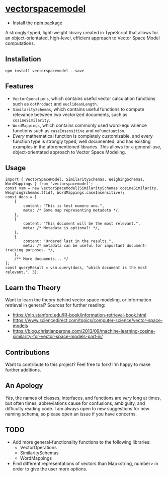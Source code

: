 # [vectorspacemodel](https://www.npmjs.com/package/vectorspacemodel)
* Install the [npm package](https://www.npmjs.com/package/vectorspacemodel)

A strongly-typed, light-weight library created in TypeScript that allows for an object-orientated, high-level, efficient approach to Vector Space Model computations.

## Installation
```
npm install vectorspacemodel --save
```
## Features
* `VectorOperations`, which contains useful vector calculation functions such as `dotProduct` and `euclideanLength`.
* `SimilaritySchemas`, which contains useful functions to compute relevance between two vectorized documents, such as `cosineSimilarity`.
* `WordMappings`, which contains commonly used word-equivalence functions such as `caseInsensitive` and `noPunctuation`.
* _Every_ mathematical function is completely customizable, and every function type is strongly typed, well documented, and has existing examples in the aforementioned libraries. This allows for a general-use, object-orientated approach to Vector Space Modeling.

## Usage
```
import { VectorSpaceModel, SimilaritySchemas, WeighingSchemas, WordMappings } from 'vectorspacemodel';
const vsm = new VectorSpaceModel(SimilaritySchemas.cosineSimilarity, WeighingSchemas.tfidf, WordMappings.caseInsensitive);
const docs = [
    {
        content: "This is test numero uno.",
        meta: /* Some map representing metadeta */,
    },
    {
        content: "This document will be the most relevant.",
        meta: /* Metadata is optional! */,
    },
    {
        content: "Ordered last in the results.",
        meta: /* metadata can be useful for important document-tracking purposes. */,
    },
    /** More documents... */
];
const queryResult = vsm.query(docs, "which document is the most relevant.", 3);
```

## Learn the Theory
Want to learn the theory behind vector space modeling, or information retrieval in general?
Sources for further reading:
* https://nlp.stanford.edu/IR-book/information-retrieval-book.html
* https://www.sciencedirect.com/topics/computer-science/vector-space-models
* https://blog.christianperone.com/2013/09/machine-learning-cosine-similarity-for-vector-space-models-part-iii/

## Contributions
Want to contribute to this project? Feel free to fork! I'm happy to make further additions.

## An Apology
_Yes_, the names of classes, interfaces, and functions are _very_ long at times, but often times, abbreviations cause for confusions, ambiguity, and difficulty reading code. I am always open to new suggestions for new naming schema, so please open an issue if you have concerns.

## TODO
* Add more general-functionality functions to the following libraries:
  * VectorOperations
  * SimilaritySchemas
  * WordMappings
* Find different representations of vectors than Map<string, number> in order to give the user more options.